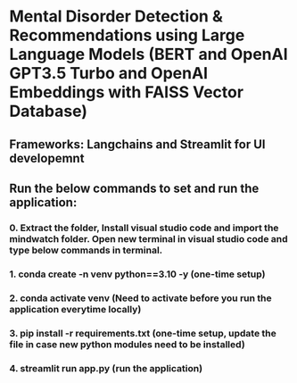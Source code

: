 # Mental Disorder Detection & Recommendations using Large Language Models (BERT and OpenAI GPT3.5 Turbo and OpenAI Embeddings with FAISS Vector Database)

## Frameworks: Langchains and Streamlit for UI developemnt

## Run the below commands to set and run the application:

### 0. Extract the folder, Install visual studio code and import the mindwatch folder. Open new terminal in visual studio code and type below commands in terminal.
### 1. conda create -n venv python==3.10 -y (one-time setup)
### 2. conda activate venv (Need to activate before you run the application everytime locally)
### 3. pip install -r requirements.txt (one-time setup, update the file in case new python modules need to be installed)
### 4. streamlit run app.py (run the application)
